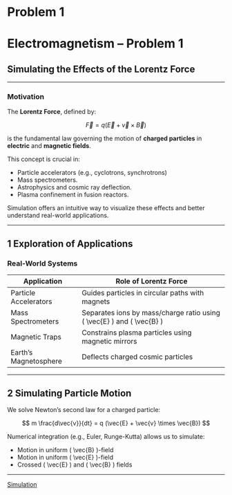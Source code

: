 # Problem 1
# Electromagnetism – Problem 1

## Simulating the Effects of the Lorentz Force

---

###  Motivation

The **Lorentz Force**, defined by:

$$
\vec{F} = q (\vec{E} + \vec{v} \times \vec{B})
$$

is the fundamental law governing the motion of **charged particles** in **electric** and **magnetic fields**.

This concept is crucial in:

-  Particle accelerators (e.g., cyclotrons, synchrotrons)  
-  Mass spectrometers.  
-  Astrophysics and cosmic ray deflection.  
-  Plasma confinement in fusion reactors.

Simulation offers an intuitive way to visualize these effects and better understand real-world applications.

---

## 1 Exploration of Applications

### Real-World Systems

| Application           | Role of Lorentz Force |
|------------------------|------------------------|
| Particle Accelerators  | Guides particles in circular paths with magnets |
| Mass Spectrometers     | Separates ions by mass/charge ratio using \( \vec{E} \) and \( \vec{B} \) |
| Magnetic Traps         | Constrains plasma particles using magnetic mirrors |
| Earth’s Magnetosphere  | Deflects charged cosmic particles |

---

## 2 Simulating Particle Motion

We solve Newton’s second law for a charged particle:

$$
m \frac{d\vec{v}}{dt} = q (\vec{E} + \vec{v} \times \vec{B})
$$

Numerical integration (e.g., Euler, Runge-Kutta) allows us to simulate:

- Motion in uniform \( \vec{B} \)-field  
- Motion in uniform \( \vec{E} \)-field  
- Crossed \( \vec{E} \) and \( \vec{B} \) fields

---
[Simulation](sim7.html)